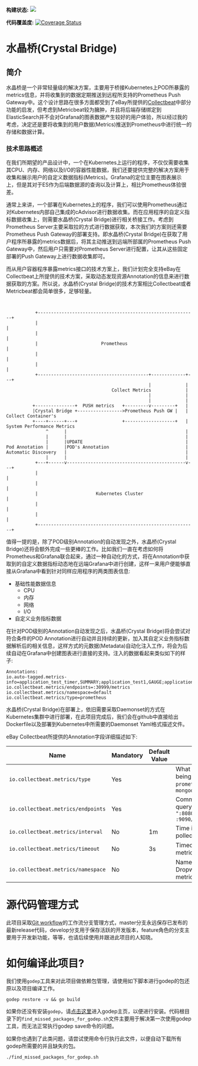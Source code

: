**构建状态:** ![](https://travis-ci.org/g0194776/crystal-bridge.svg?branch=feature%2Ffirst_edition) 

**代码覆盖度:** [![Coverage Status](https://coveralls.io/repos/github/g0194776/crystal-bridge/badge.svg?branch=master)](https://coveralls.io/github/g0194776/crystal-bridge?branch=feature%2Ffirst_edition)


# 水晶桥(Crystal Bridge)

## 简介
水晶桥是一个非常轻量级的解决方案，主要用于桥接Kubernetes上POD所暴露的metrics信息，并将收集到的数据定期推送到远程所支持的Prometheus Push Gateway中。这个设计思路在很多方面都受到了eBay所提供的[Collectbeat](https://github.com/eBay/collectbeat)中部分功能的启发，但考虑到Metricbeat较为臃肿，并且将后端存储绑定到ElasticSearch并不会对Grafana的图表数据产生较好的用户体验，所以经过我的考虑，决定还是要将收集到的用户数据(Metrics)推送到Prometheus中进行统一的存储和数据计算。

### 技术思路概述
在我们所期望的产品设计中，一个在Kubernetes上运行的程序，不仅仅需要收集其CPU、内存、网络以及I/O的容器性能数据，我们还要提供完整的解决方案用于收集和展示用户的自定义数据指标(Metrics)。Grafana的定位主要在图表展示上，但是其对于ES作为后端数据源的查询以及计算上，相比Prometheus体验很差。

通常上来讲，一个部署在Kubernetes上的程序，我们可以使用Prometheus通过对Kubernetes内部自己集成的cAdvisor进行数据收集。而在应用程序的自定义指标数据收集上，则需要水晶桥(Crystal Bridge)进行相关桥接工作。考虑到Prometheus Server主要采取拉的方式进行数据获取，本次我们的方案则还需要Prometheus Push Gateway的部署支持。即水晶桥(Crystal Bridge)在获取了用户程序所暴露的metrics数据后，将其主动推送到远端所部属的Prometheus Push Gateway中，然后用户只需要对Prometheus Server进行配置，让其从这些固定部署的Push Gateway上进行数据收集即可。

而从用户容器程序暴露metrics接口的技术方案上，我们计划完全支持eBay在Collectbeat上所提供的技术方案，采取动态发现资源Annotation的信息来进行数据获取的方案。所以说，水晶桥(Crystal Bridge)的技术方案相比Collectbeat或者Metricbeat都会简单很多，足够轻量。


```text


           +------------------------------------------------------------+
           |                                                            |
           |                                                            |
           |                        Prometheus                          |
           |                                                            |
           |                                                            |
           +------------------------------------------+-------------+---+
                                                      |             |
                                        Collect Metrics             |
                                                      |             |
                                                      |             |
          +---------------+  PUSH metrics   +---------v---------+   |
          |Crystal Bridge +----------------->Prometheus Push GW |   | Collect Container's
          +----+------+---+                 +-------------------+   | System Performance Metrics
               ^      |                                             |
               |      |                                             |
               |      |UPDATE                                       |
Pod Annotation |      |POD's Annotation                             |
Automatic Discovery   |                                             |
               |      |                                             |
           +---+------v---------------------------------------------v---+
           |                                                            |
           |                                                            |
           |                      Kubernetes Cluster                    |
           |                                                            |
           |                                                            |
           +------------------------------------------------------------+

```

值得一提的是，除了POD级别Annotation的自动发现之外，水晶桥(Crystal Bridge)还将会额外完成一些更棒的工作。比如我们一直在考虑如何将Prometheus和Grafana联合起来，通过一种自动化的方式，将在Annotation中获取到的自定义数据指标动态地在远端Grafana中进行创建，这样一来用户便能够直接从Grafana中看到针对同样应用程序的两类图表信息:
- 基础性能数据信息
  - CPU
  - 内存
  - 网络
  - I/O
- 自定义业务指标数据

在针对POD级别的Annotation自动发现之后，水晶桥(Crystal Bridge)将会尝试对符合条件的POD Annotation进行自动并且持续的更新，加入其自定义业务指标数据解析后的相关信息，这样方式的元数据(Metadata)自动化注入工作，将会为后续自动在Grafana中创建图表进行直接的支持。注入的数据看起来类似如下的样子:

```text
Annotations:
io.auto-tagged.metrics-info=application_test_timer,SUMMARY;application_test1,GAUGE;application_test2,GAUGE;application_test3,GAUGE;application_test_histogram,SUMMARY;
io.collectbeat.metrics/endpoints=:30999/metrics
io.collectbeat.metrics/namespace=default
io.collectbeat.metrics/type=prometheus
```

水晶桥(Crystal Bridge)在部署上，依旧需要采取Daemonset的方式在Kubernetes集群中进行部署，在此项目完成后，我们会在github中直接给出Dockerfile以及部署到Kubernetes中所需要的Daemonset Yaml格式描述文件。

eBay Collectbeat所提供的Annotation字段详细描述如下:

  Name | Mandatory | Default Value | Description
  --- | --- | --- | ---
  `io.collectbeat.metrics/type` | Yes|  | What the format of the metrics being exposed is. Ex: `prometheus`, `dropwizard`, `mongodb`
  `io.collectbeat.metrics/endpoints` | Yes | | Comma separated locations to query the metrics from. Ex: `":8080/metrics, :9090/metrics"`
  `io.collectbeat.metrics/interval` | No | 1m | Time interval for metrics to be polled. Ex: `10m`, `1m`, `10s`
  `io.collectbeat.metrics/timeout` | No | 3s | Timeout duration for polling metrics. Ex: `10s`, `1m`
`io.collectbeat.metrics/namespace` | No | | Namespace to be provided for Dropwizard/Prometheus/HTTP metricsets.

# 源代码管理方式
此项目采取[Git workflow](https://www.atlassian.com/git/tutorials/comparing-workflows/gitflow-workflow)的工作流分支管理方式，master分支永远保存已发布的最新release代码，develop分支用于保存活跃的开发版本，feature角色的分支主要用于开发新功能，等等，也请后续使用并跟进此项目的人知晓。

# 如何编译此项目?
我们使用`godep`工具来对此项目做依赖包管理，请使用如下脚本进行godep的包还原以及项目编译工作。

```shell
godep restore -v && go build
```

如果你还没有安装`godep`，请[点击这里](https://github.com/tools/godep)进入godep主页，以便进行安装。代码根目录下的`find_missed_packages_for_godep.sh`文件主要用于解决第一次使用godep工具，而无法正常执行godep save命令的问题。

如果你也遇到了此类问题，请尝试使用命令行执行此文件，以便自动下载所有godep所需要的并且缺失的包。
```shell
./find_missed_packages_for_godep.sh
```

